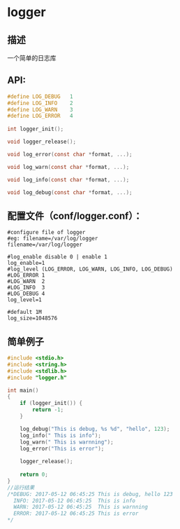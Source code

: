 # logger

## 描述
一个简单的日志库
## API:
``` c
#define LOG_DEBUG   1
#define LOG_INFO    2
#define LOG_WARN    3
#define LOG_ERROR   4
		
int logger_init();

void logger_release();

void log_error(const char *format, ...);

void log_warn(const char *format, ...);

void log_info(const char *format, ...);

void log_debug(const char *format, ...);
```

## 配置文件（conf/logger.conf）：
    #configure file of logger 
    #eg: filename=/var/log/logger
    filename=/var/log/logger

    #log_enable disable 0 | enable 1
    log_enable=1
    #log_level (LOG_ERROR, LOG_WARN, LOG_INFO, LOG_DEBUG)
    #LOG_ERROR 1
    #LOG_WARN  2
    #LOG_INFO  3
    #LOG_DEBUG 4
    log_level=1

    #default 1M
    log_size=1048576

## 简单例子
```c
#include <stdio.h>
#include <string.h>
#include <stdlib.h>
#include "logger.h"

int main()
{
	if (logger_init()) {
		return -1;	
	}

	log_debug("This is debug, %s %d", "hello", 123);
	log_info(" This is info");
	log_warn(" This is warnning");
	log_error("This is error");
	
	logger_release();
	
	return 0;
}
//运行结果
/*DEBUG: 2017-05-12 06:45:25 This is debug, hello 123
  INFO: 2017-05-12 06:45:25  This is info
  WARN: 2017-05-12 06:45:25  This is warnning
  ERROR: 2017-05-12 06:45:25 This is error
*/    
```
